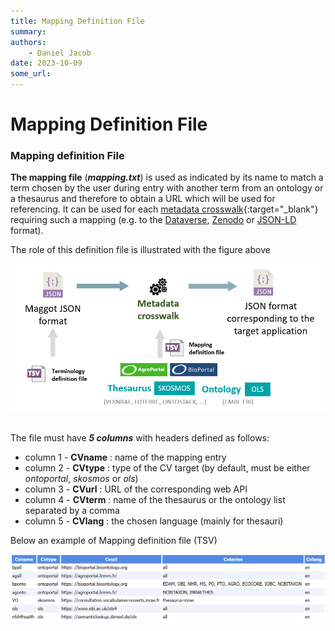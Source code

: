 ```yaml
---
title: Mapping Definition File
summary: 
authors:
    - Daniel Jacob
date: 2023-10-09
some_url:
---
```


# Mapping Definition File

<style>.md-typeset h1 {display: none;} .md-nav__item {font-size: medium}</style>

### Mapping definition File

**The mapping file** (**_mapping.txt_**) is used as indicated by its name to match a term chosen by the user during entry with another term from an ontology or a thesaurus and therefore to obtain a URL which will be used for referencing. It can be used for each [metadata crosswalk][1]{:target="_blank"} requiring such a mapping (e.g. to the [Dataverse](../dataverse), [Zenodo](../zenodo) or [JSON-LD](../json-ld) format).

The role of this definition file is illustrated with the figure above
<center>
<a href="../../images/mapping_fig2.png" data-lightbox="fig2"><img src="../../images/mapping_fig2.png" width="600px"></a>
</center>
<br>

The file must have ***5 columns*** with headers defined as follows:

   * column 1 - **CVname** : name of the mapping entry
   * column 2 - **CVtype** : type of the CV target (by default, must be either *ontoportal*, *skosmos* or *ols*)
   * column 3 - **CVurl** : URL of the corresponding web API
   * column 4 - **CVterm** : name of the thesaurus or the ontology list separated by a comma
   * column 5 - **CVlang** : the chosen language (mainly for thesauri)

Below an example of Mapping definition file (TSV)

<center>
<a href="../../images/mapping_fig1.png" data-lightbox="fig1"><img src="../../images/mapping_fig1.png" width="800px"></a>
</center>
<br>

[1]: https://www.google.com/search?q=metadata+crosswalk+definition&oq=metadata+crosswalk